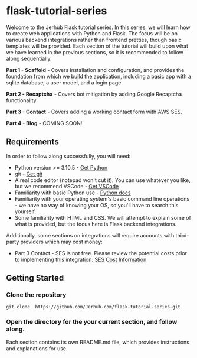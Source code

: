 # flask-tutorial-series
Welcome to the Jerhub Flask tutorial series. In this series, we will learn how
to create web applications with Python and Flask. The focus will be on various
backend integrations rather than frontend pretties, though basic templates will
be provided. Each section of the tutorial will build upon what we have learned
in the previous sections, so it is recommended to follow along sequentially.

**Part 1 - Scaffold** - Covers installation and configuration, and
provides the foundation from which we build the application, including a basic
app with a sqlite database, a user model, and a login page.

**Part 2 - Recaptcha** - Covers bot mitigation by adding Google Recaptcha
functionality.

**Part 3 - Contact** - Covers adding a working contact form with AWS SES.

**Part 4 - Blog** - COMING SOON!

## Requirements
In order to follow along successfully, you will need:
- Python version >= 3.10.5 - 
[Get Python](https://www.python.org/downloads/)
- git - 
[Get git](https://github.com/cli/cli#installation)
- A real code editor (notepad won't cut it). You can use whatever you like, but
we recommend VSCode - 
[Get VSCode](https://code.visualstudio.com/download)
- Familiarity with basic Python use - 
[Python docs](https://www.python.org/doc/)
- Familiarity with your operating system's basic command line operations - we
have no way of knowing your OS, so you'll have to search this yourself.
- Some familiarity with HTML and CSS. We will attempt to explain some of what
is provided, but the focus here is Flask backend integrations.

Additionally, some sections on integrations will require accounts with
third-party providers which may cost money:

- Part 3 Contact - SES is not free. Please review the potential costs prior
to implementing this integration:
[SES Cost Information](https://aws.amazon.com/ses/pricing/)

## Getting Started

### Clone the repository
```
git clone  https://github.com/Jerhub-com/flask-tutorial-series.git
```

### Open the directory for the your current section, and follow along.
Each section contains its own README.md file, which provides instructions and
explanations for use.
